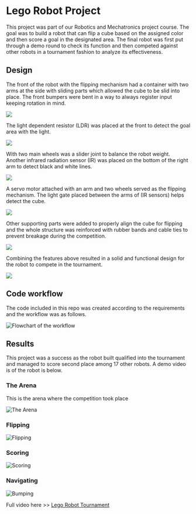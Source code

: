 # Lego Robot Project
This project was part of our Robotics and Mechatronics project course. The goal was to build a robot that can flip a cube based on the assigned color and then score a goal in the designated area. The final robot was first put through a demo round to check its function and then competed against other robots in a tournament fashion to analyze its effectiveness.
## Design
The front of the robot with the flipping mechanism had a container with two arms at the side with sliding parts which allowed the cube to be slid into place. The front bumpers were bent in a way to always register input keeping rotation in mind.

![](https://raw.githubusercontent.com/baigsterinator9000/Lego-Robot-Project-Sem-2-/master/RobotPics/20161110_133350.jpg)

The light dependent resistor (LDR) was placed at the front to detect the goal area with the light.

![](https://raw.githubusercontent.com/baigsterinator9000/Lego-Robot-Project-Sem-2-/master/RobotPics/20161110_133417.jpg)

With two main wheels was a slider joint to balance the robot weight. Another infrared radiation sensor (IR) was placed on the bottom of the right arm to detect black and white lines.

![](https://raw.githubusercontent.com/baigsterinator9000/Lego-Robot-Project-Sem-2-/master/RobotPics/20161116_161456.jpg)

A servo motor attached with an arm and two wheels served as the flipping mechanism. The light gate placed between the arms of (IR sensors) helps detect the cube.

![](https://raw.githubusercontent.com/baigsterinator9000/Lego-Robot-Project-Sem-2-/master/RobotPics/20161116_161520.jpg)

Other supporting parts were added to properly align the cube for flipping and the whole structure was reinforced with rubber bands and cable ties to prevent breakage during the competition.

![](https://raw.githubusercontent.com/baigsterinator9000/Lego-Robot-Project-Sem-2-/master/RobotPics/20161116_161923.jpg)

Combining the features above resulted in a solid and functional design for the robot to compete in the tournament.

![](https://raw.githubusercontent.com/baigsterinator9000/Lego-Robot-Project-Sem-2-/master/RobotPics/20161116_162326.jpg)
## Code workflow
The code included in this repo was created according to the requirements and the workflow was as follows.

![Flowchart of the workflow](https://raw.githubusercontent.com/baigsterinator9000/Lego-Robot-Project-Sem-2-/master/RobotFlowchart.PNG)

## Results
This project was a success as the robot built qualified into the tournament and managed to score second place among 17 other robots. A demo video is of the robot is below.
### The Arena
This is the arena where the competition took place

![The Arena](https://raw.githubusercontent.com/baigsterinator9000/Lego-Robot-Project-Sem-2-/master/RobotPics/20161110_104856.jpg)
### Flipping
![Flipping](https://raw.githubusercontent.com/baigsterinator9000/Lego-Robot-Project-Sem-2-/master/RobotPics/Flipping.gif)
### Scoring
![Scoring](https://raw.githubusercontent.com/baigsterinator9000/Lego-Robot-Project-Sem-2-/master/RobotPics/Scoring.gif)
### Navigating
![Bumping](https://raw.githubusercontent.com/baigsterinator9000/Lego-Robot-Project-Sem-2-/master/RobotPics/Bumping.gif)

Full video here >> [Lego Robot Tournament](https://www.youtube.com/watch?v=luLTKh0Fiyc)
